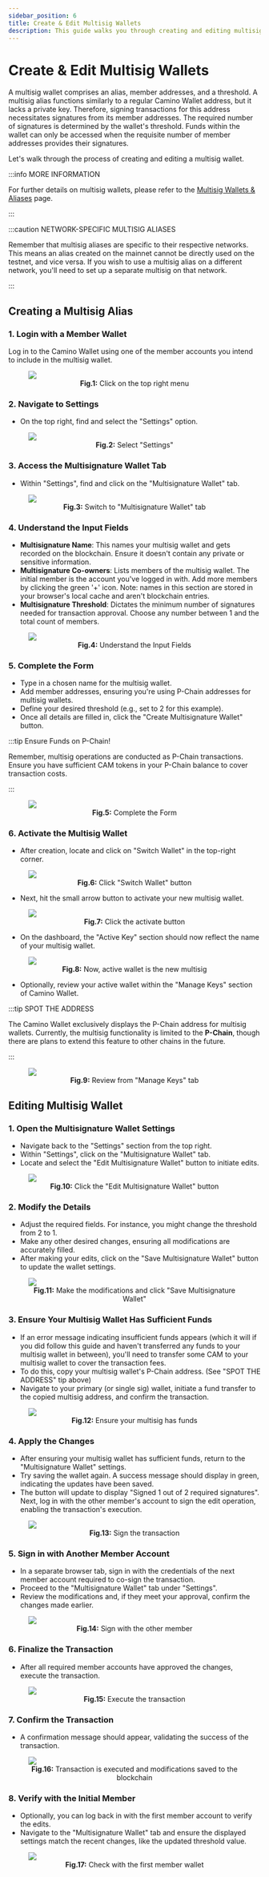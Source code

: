 ```yaml
---
sidebar_position: 6
title: Create & Edit Multisig Wallets
description: This guide walks you through creating and editing multisig wallets.
---
```


# Create & Edit Multisig Wallets

A multisig wallet comprises an alias, member addresses, and a threshold. A multisig alias
functions similarly to a regular Camino Wallet address, but it lacks a private key.
Therefore, signing transactions for this address necessitates signatures from its member
addresses. The required number of signatures is determined by the wallet's threshold.
Funds within the wallet can only be accessed when the requisite number of member addresses
provides their signatures.

Let's walk through the process of creating and editing a multisig wallet.

:::info MORE INFORMATION

For further details on multisig wallets, please refer to the [Multisig Wallets & Aliases](/guides/multisig-wallets/) page.

:::

:::caution NETWORK-SPECIFIC MULTISIG ALIASES

Remember that multisig aliases are specific to their respective networks. This means an alias created on the
mainnet cannot be directly used on the testnet, and vice versa. If you wish to use a multisig alias on a different
network, you'll need to set up a separate multisig on that network.

:::

## Creating a Multisig Alias

### 1. Login with a Member Wallet

Log in to the Camino Wallet using one of the member accounts you intend to include in the multisig wallet.

<figure>
<img class="zoom" src="/img/msig-create/01-msig-create-login.png#center"/>
<figcaption align = "center"><b>Fig.1:</b> Click on the top right menu</figcaption>
</figure>

### 2. Navigate to Settings

- On the top right, find and select the "Settings" option.

<figure>
<img class="zoom" src="/img/msig-create/02-msig-create-settings-menu.png#center"/>
<figcaption align = "center"><b>Fig.2:</b> Select "Settings"</figcaption>
</figure>

### 3. Access the Multisignature Wallet Tab

- Within "Settings", find and click on the "Multisignature Wallet" tab.

<figure>
<img class="zoom" src="/img/msig-create/03-msig-create-settings-page.png#center"/>
<figcaption align = "center"><b>Fig.3:</b> Switch to "Multisignature Wallet" tab</figcaption>
</figure>

### 4. Understand the Input Fields

- **Multisignature Name**: This names your multisig wallet and gets recorded on the blockchain. Ensure it doesn't contain any private or sensitive information.
- **Multisignature Co-owners**: Lists members of the multisig wallet. The initial member is the account you've logged in with. Add more members by clicking the green '+' icon. Note: names in this section are stored in your browser's local cache and aren't blockchain entries.
- **Multisignature Threshold**: Dictates the minimum number of signatures needed for transaction approval. Choose any number between 1 and the total count of members.

<figure>
<img class="zoom" src="/img/msig-create/04-msig-create-settings-create-msig.png#center"/>
<figcaption align = "center"><b>Fig.4:</b> Understand the Input Fields</figcaption>
</figure>

### 5. Complete the Form

- Type in a chosen name for the multisig wallet.
- Add member addresses, ensuring you're using P-Chain addresses for multisig wallets.
- Define your desired threshold (e.g., set to 2 for this example).
- Once all details are filled in, click the "Create Multisignature Wallet" button.

:::tip Ensure Funds on P-Chain!

Remember, multisig operations are conducted as P-Chain transactions. Ensure you have sufficient CAM tokens
in your P-Chain balance to cover transaction costs.

:::

<figure>
<img class="zoom" src="/img/msig-create/05-msig-create-settings-filled.png#center"/>
<figcaption align = "center"><b>Fig.5:</b> Complete the Form</figcaption>
</figure>

### 6. Activate the Multisig Wallet

- After creation, locate and click on "Switch Wallet" in the top-right corner.

<figure>
<img class="zoom" src="/img/msig-create/06-msig-create-settings-created.png#center"/>
<figcaption align = "center"><b>Fig.6:</b> Click "Switch Wallet" button</figcaption>
</figure>

- Next, hit the small arrow button to activate your new multisig wallet.

<figure>
<img class="zoom" src="/img/msig-create/07-msig-create-settings-switcher.png#center"/>
<figcaption align = "center"><b>Fig.7:</b> Click the activate button</figcaption>
</figure>

- On the dashboard, the "Active Key" section should now reflect the name of your multisig wallet.

<figure>
<img class="zoom" src="/img/msig-create/08.0-msig-create-settings-switched.png#center"/>
<figcaption align = "center"><b>Fig.8:</b> Now, active wallet is the new multisig</figcaption>
</figure>

- Optionally, review your active wallet within the "Manage Keys" section of Camino Wallet.

:::tip SPOT THE ADDRESS

The Camino Wallet exclusively displays the P-Chain address for multisig wallets. Currently, the multisig
functionality is limited to the **P-Chain**, though there are plans to extend this feature to other
chains in the future.

:::

<figure>
<img class="zoom" src="/img/msig-create/08.1-msig-create-settings-managekeys.png#center"/>
<figcaption align = "center"><b>Fig.9:</b> Review from "Manage Keys" tab</figcaption>
</figure>

## Editing Multisig Wallet

### 1. Open the Multisignature Wallet Settings

- Navigate back to the "Settings" section from the top right.
- Within "Settings", click on the "Multisignature Wallet" tab.
- Locate and select the "Edit Multisignature Wallet" button to initiate edits.

<figure>
<img class="zoom" src="/img/msig-create/09-msig-create-settings-edit-msig.png#center"/>
<figcaption align = "center"><b>Fig.10:</b> Click the "Edit Multisignature Wallet" button</figcaption>
</figure>

### 2. Modify the Details

- Adjust the required fields. For instance, you might change the threshold from 2 to 1.
- Make any other desired changes, ensuring all modifications are accurately filled.
- After making your edits, click on the "Save Multisignature Wallet" button to update the wallet settings.

<figure>
<img class="zoom" src="/img/msig-create/11-msig-create-settings-treshold-1.png#center"/>
<figcaption align = "center"><b>Fig.11:</b> Make the modifications and click "Save Multisignature Wallet"</figcaption>
</figure>

### 3. Ensure Your Multisig Wallet Has Sufficient Funds

- If an error message indicating insufficient funds appears (which it will if you did follow this guide and
  haven't transferred any funds to your multisig wallet in between), you'll need to transfer some CAM to your
  multisig wallet to cover the transaction fees.
- To do this, copy your multisig wallet's P-Chain address. (See "SPOT THE ADDRESS" tip above)
- Navigate to your primary (or single sig) wallet, initiate a fund transfer to the copied multisig address,
  and confirm the transaction.

<figure>
<img class="zoom" src="/img/msig-create/12-msig-create-settings-no-funds.png#center"/>
<figcaption align = "center"><b>Fig.12:</b> Ensure your multisig has funds</figcaption>
</figure>

### 4. Apply the Changes

- After ensuring your multisig wallet has sufficient funds, return to the "Multisignature Wallet" settings.
- Try saving the wallet again. A success message should display in green, indicating the updates have been saved.
- The button will update to display "Signed 1 out of 2 required signatures". Next, log in with the other member's
  account to sign the edit operation, enabling the transaction's execution.

<figure>
<img class="zoom" src="/img/msig-create/13-msig-create-settings-save-signed.png#center"/>
<figcaption align = "center"><b>Fig.13:</b> Sign the transaction</figcaption>
</figure>

### 5. Sign in with Another Member Account

- In a separate browser tab, sign in with the credentials of the next member account required to co-sign the transaction.
- Proceed to the "Multisignature Wallet" tab under "Settings".
- Review the modifications and, if they meet your approval, confirm the changes made earlier.

<figure>
<img class="zoom" src="/img/msig-create/14-msig-create-settings-2nd-sign.png#center"/>
<figcaption align = "center"><b>Fig.14:</b> Sign with the other member</figcaption>
</figure>

### 6. Finalize the Transaction

- After all required member accounts have approved the changes, execute the transaction.

<figure>
<img class="zoom" src="/img/msig-create/15-msig-create-settings-all-signed.png#center"/>
<figcaption align = "center"><b>Fig.15:</b> Execute the transaction</figcaption>
</figure>

### 7. Confirm the Transaction

- A confirmation message should appear, validating the success of the transaction.

<figure>
<img class="zoom" src="/img/msig-create/16-msig-create-settings-executed.png#center"/>
<figcaption align = "center"><b>Fig.16:</b> Transaction is executed and modifications saved to the blockchain</figcaption>
</figure>

### 8. Verify with the Initial Member

- Optionally, you can log back in with the first member account to verify the edits.
- Navigate to the "Multisignature Wallet" tab and ensure the displayed settings match the recent changes, like the updated threshold value.

<figure>
<img class="zoom" src="/img/msig-create/17-msig-create-settings-final-state.png#center"/>
<figcaption align = "center"><b>Fig.17:</b> Check with the first member wallet</figcaption>
</figure>
